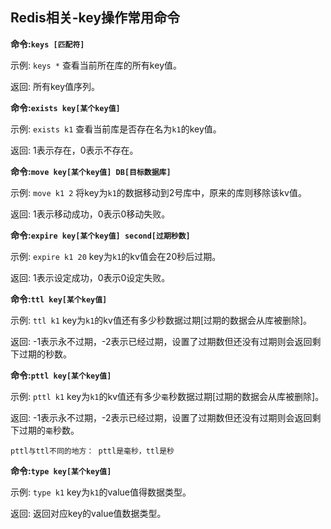 ## Redis相关-key操作常用命令

**命令:`keys [匹配符]`**

示例: `keys *`  查看当前所在库的所有key值。

返回: 所有key值序列。


**命令:`exists key[某个key值]`**

示例: `exists k1`  查看当前库是否存在名为`k1`的key值。

返回: 1表示存在，0表示不存在。

**命令:`move key[某个key值] DB[目标数据库]`**

示例: `move k1 2`  将key为`k1`的数据移动到2号库中，原来的库则移除该kv值。

返回: 1表示移动成功，0表示0移动失败。


**命令:`expire key[某个key值] second[过期秒数]`**

示例: `expire k1 20`  key为`k1`的kv值会在20秒后过期。

返回: 1表示设定成功，0表示0设定失败。

**命令:`ttl key[某个key值]`**

示例: `ttl k1`  key为`k1`的kv值还有多少秒数据过期[过期的数据会从库被删除]。

返回: -1表示永不过期，-2表示已经过期，设置了过期数但还没有过期则会返回剩下过期的秒数。

**命令:`pttl key[某个key值]`**

示例: `pttl k1`  key为`k1`的kv值还有多少`毫`秒数据过期[过期的数据会从库被删除]。

返回: -1表示永不过期，-2表示已经过期，设置了过期数但还没有过期则会返回剩下过期的`毫`秒数。

`pttl与ttl不同的地方： pttl是毫秒，ttl是秒`

**命令:`type key[某个key值]`**

示例: `type k1`  key为`k1`的value值得数据类型。

返回: 返回对应key的value值数据类型。
